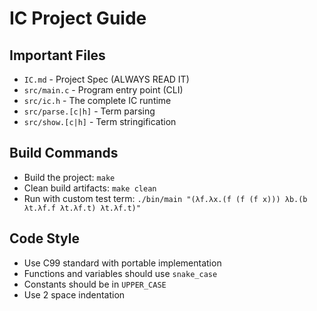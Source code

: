 # IC Project Guide

## Important Files
- `IC.md` - Project Spec (ALWAYS READ IT)
- `src/main.c` - Program entry point (CLI)
- `src/ic.h` - The complete IC runtime
- `src/parse.[c|h]` - Term parsing
- `src/show.[c|h]` - Term stringification

## Build Commands
- Build the project: `make`
- Clean build artifacts: `make clean`
- Run with custom test term: `./bin/main "(λf.λx.(f (f (f x))) λb.(b λt.λf.f λt.λf.t) λt.λf.t)"`

## Code Style
- Use C99 standard with portable implementation 
- Functions and variables should use `snake_case`
- Constants should be in `UPPER_CASE`
- Use 2 space indentation
